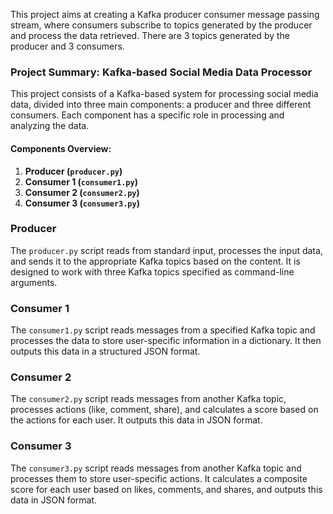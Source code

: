 This project aims at creating a Kafka producer consumer message passing stream, where consumers subscribe to topics generated by the producer and process the data retrieved.
There are 3 topics generated by the producer and 3 consumers.
### Project Summary: Kafka-based Social Media Data Processor

This project consists of a Kafka-based system for processing social media data, divided into three main components: a producer and three different consumers. Each component has a specific role in processing and analyzing the data. 

#### Components Overview:

1. **Producer (`producer.py`)**
2. **Consumer 1 (`consumer1.py`)**
3. **Consumer 2 (`consumer2.py`)**
4. **Consumer 3 (`consumer3.py`)**

### Producer

The `producer.py` script reads from standard input, processes the input data, and sends it to the appropriate Kafka topics based on the content. It is designed to work with three Kafka topics specified as command-line arguments.


### Consumer 1

The `consumer1.py` script reads messages from a specified Kafka topic and processes the data to store user-specific information in a dictionary. It then outputs this data in a structured JSON format.


### Consumer 2

The `consumer2.py` script reads messages from another Kafka topic, processes actions (like, comment, share), and calculates a score based on the actions for each user. It outputs this data in JSON format.



### Consumer 3

The `consumer3.py` script reads messages from another Kafka topic and processes them to store user-specific actions. It calculates a composite score for each user based on likes, comments, and shares, and outputs this data in JSON format.


